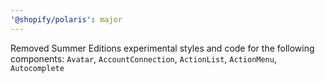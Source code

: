 ```yaml
---
'@shopify/polaris': major
---
```


Removed Summer Editions experimental styles and code for the following components: `Avatar`, `AccountConnection`, `ActionList`, `ActionMenu`, `Autocomplete`

